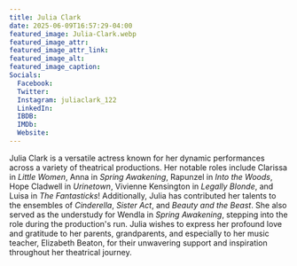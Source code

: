 ```yaml
---
title: Julia Clark
date: 2025-06-09T16:57:29-04:00
featured_image: Julia-Clark.webp
featured_image_attr: 
featured_image_attr_link: 
featured_image_alt: 
featured_image_caption: 
Socials:
  Facebook: 
  Twitter: 
  Instagram: juliaclark_122
  LinkedIn: 
  IBDB: 
  IMDb:
  Website: 
---
```

Julia Clark is a versatile actress known for her dynamic performances across a variety of theatrical productions. Her notable roles include Clarissa in *Little Women*, Anna in *Spring Awakening*, Rapunzel in *Into the Woods*, Hope Cladwell in *Urinetown*, Vivienne Kensington in *Legally Blonde*, and Luisa in *The Fantasticks*!
Additionally, Julia has contributed her talents to the ensembles of *Cinderella*, *Sister Act*, and *Beauty and the Beast*. She also served as the understudy for Wendla in *Spring Awakening*, stepping into the role during the production's run. Julia wishes to express her profound love and gratitude to her parents, grandparents, and especially to her music teacher, Elizabeth Beaton, for their unwavering support and inspiration throughout her theatrical journey.